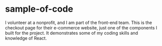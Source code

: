 # sample-of-code

I volunteer at a nonprofit, and I am part of the front-end team.
This is the checkout page for their e-commerce website, just one of the components I built for the project. It demonstrates some of my coding skills and knowledge of React.

